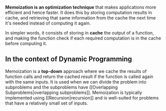 **Memoization is an optimization technique** that makes applications more efficient and hence faster. It does this by storing computation results in cache, and retrieving that same information from the cache the next time it's needed instead of computing it again.

In simpler words, it consists of storing in **cache** the output of a function, and making the function check if each required computation is in the cache before computing it. 

## In the context of Dynamic Programming
Memoization is a **top-down** approach where we cache the results of function calls and return the cached result if the function is called again with the same inputs. It is used when we can divide the problem into subproblems and the subproblems have [[Overlapping Subproblems|overlapping subproblems]]. Memoization is typically implemented using [[Recursion|recursion]] and is well-suited for problems that have a relatively small set of inputs.
